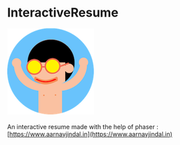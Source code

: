 # InteractiveResume
![Website Logo](https://github.com/devaar100/InteractiveResume/blob/master/logo.png)<br><br>
An interactive resume made with the help of phaser : [https://www.aarnavjindal.in](https://www.aarnavjindal.in)

